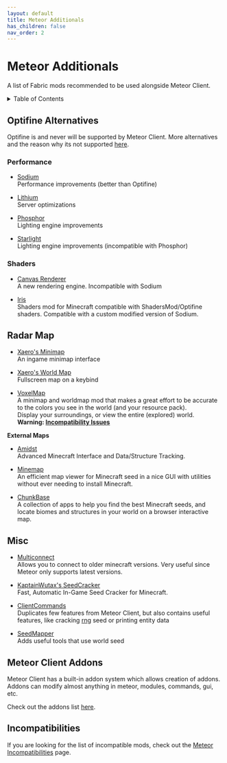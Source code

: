 ```yaml
---
layout: default
title: Meteor Additionals
has_children: false
nav_order: 2
---
```


# Meteor Additionals

A list of Fabric mods recommended to be used alongside Meteor Client.

<!-- START doctoc generated TOC please keep comment here to allow auto update -->
<!-- DON'T EDIT THIS SECTION, INSTEAD RE-RUN doctoc TO UPDATE -->
<details>
<summary>Table of Contents</summary>

- [Optifine Alternatives](#optifine-alternatives)
  - [Performance](#performance)
  - [Shaders](#shaders)
- [Radar Map](#radar-map)
- [Misc](#misc)
- [Meteor Client Addons](#meteor-client-addons)
- [Incompatibilities](#incompatibilities)

</details>
<!-- END doctoc generated TOC please keep comment here to allow auto update -->

## Optifine Alternatives

Optifine is and never will be supported by Meteor Client.
More alternatives and the reason why its not supported [here](https://lambdaurora.dev/optifine_alternatives).

### Performance

- [Sodium](https://modrinth.com/mod/sodium)<br>
Performance improvements (better than Optifine)

- [Lithium](https://modrinth.com/mod/lithium)<br>
Server optimizations

- [Phosphor](https://modrinth.com/mod/phosphor)<br>
Lighting engine improvements

- [Starlight](https://github.com/Spottedleaf/Starlight)<br>
Lighting engine improvements (incompatible with Phosphor)


### Shaders

- [Canvas Renderer](https://www.curseforge.com/minecraft/mc-mods/canvas-renderer)<br>
A new rendering engine. Incompatible with Sodium

- [Iris](https://modrinth.com/mod/iris)<br>
Shaders mod for Minecraft compatible with ShadersMod/Optifine shaders. Compatible with a custom modified version of Sodium.


## Radar Map

- [Xaero's Minimap](https://www.curseforge.com/minecraft/mc-mods/xaeros-minimap)<br>
An ingame minimap interface

- [Xaero's World Map](https://www.curseforge.com/minecraft/mc-mods/xaeros-world-map)<br>
Fullscreen map on a keybind

- [VoxelMap](https://www.curseforge.com/minecraft/mc-mods/voxelmap)<br>
A minimap and worldmap mod that makes a great effort to be accurate to the colors you see in the world (and your resource pack).<br>
Display your surroundings, or view the entire (explored) world.<br>
**Warning: [Incompatibility Issues](/Incompatibilities.md)**

**External Maps**

- [Amidst](https://github.com/toolbox4minecraft/amidst/releases)<br>
Advanced Minecraft Interface and Data/Structure Tracking.

- [Minemap](https://github.com/hube12/Minemap/releases)<br>
An efficient map viewer for Minecraft seed in a nice GUI with utilities without ever needing to install Minecraft.

- [ChunkBase](https://www.chunkbase.com/apps/)<br>
A collection of apps to help you find the best Minecraft seeds, and locate biomes and structures in your world on a browser interactive map.

## Misc

- [Multiconnect](https://www.curseforge.com/minecraft/mc-mods/multiconnect)<br>
Allows you to connect to older minecraft versions. Very useful since Meteor only supports latest versions.

- [KaptainWutax's SeedCracker](https://github.com/KaptainWutax/SeedCracker)<br>
Fast, Automatic In-Game Seed Cracker for Minecraft.

- [ClientCommands](https://github.com/Earthcomputer/clientcommands)<br>
Duplicates few features from Meteor Client, but also contains useful features, like cracking [rng](https://github.com/Earthcomputer/clientcommands/wiki/rng) seed or printing entity data

- [SeedMapper](https://github.com/xpple/SeedMapper)<br>
Adds useful tools that use world seed


## Meteor Client Addons

Meteor Client has a built-in addon system which allows creation of addons.
Addons can modify almost anything in meteor, modules, commands, gui, etc.

Check out the addons list [here](/MeteorAddons.md).

## Incompatibilities

If you are looking for the list of incompatible mods, check out the [Meteor Incompatibilities](/Incompatibilities.md) page.

